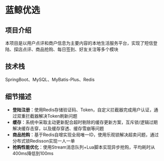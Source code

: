# 蓝鲸优选

## 项目介绍
本项目是以用户点评和商户信息为主要内容的本地生活服务平台，实现了短信登陆、探店点评、商品抢购、每日签到、好友关注等多个模块

## 技术栈
SpringBoot、MySQL、MyBatis-Plus、Redis

## 细节描述

- **登陆注册**：使用Redis存储验证码、Token，自定义拦截器完成用户认证，通过双重拦截器解决Token刷新问题
- **缓存**：系统中采取主动更新配合超时剔除的缓存更新方案，互斥锁/逻辑过期解决缓存击穿，以及缓存穿透、缓存雪崩等问题
- **商品抢购**：基于Redis自增实现全局唯一ID，使用乐观锁解决超卖问题，通过分布式锁Redisson实现一人一单
- **抢购性能优化**：使用Stream消息队列+Lua脚本实现异步抢购，平均耗时从400ms降低到100ms
